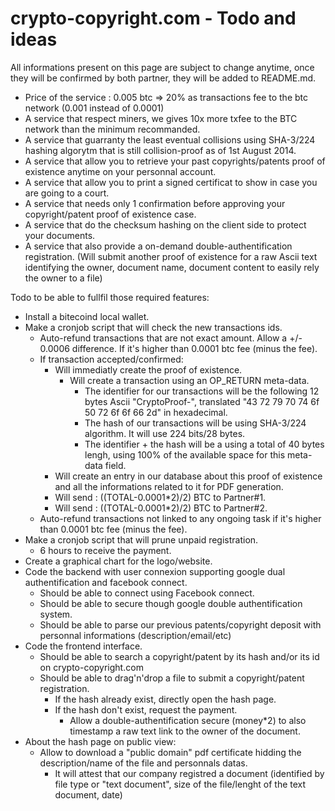 crypto-copyright.com - Todo and ideas
====================

All informations present on this page are subject to change anytime, once they will be confirmed by both partner, they will be added to README.md.

- Price of the service : 0.005 btc => 20% as transactions fee to the btc network (0.001 instead of 0.0001)
- A service that respect miners, we gives 10x more txfee to the BTC network than the minimum recommanded.
- A service that guarranty the least eventual collisions using SHA-3/224 hashing algorytm that is still collision-proof as of 1st August 2014.
- A service that allow you to retrieve your past copyrights/patents proof of existence anytime on your personnal account.
- A service that allow you to print a signed certificat to show in case you are going to a court.
- A service that needs only 1 confirmation before approving your copyright/patent proof of existence case.
- A service that do the checksum hashing on the client side to protect your documents.
- A service that also provide a on-demand double-authentification registration. (Will submit another proof of existence for a raw Ascii text identifying the owner, document name, document content to easily rely the owner to a file)

Todo to be able to fullfil those required features:
- Install a bitecoind local wallet.
- Make a cronjob script that will check the new transactions ids.
  - Auto-refund transactions that are not exact amount. Allow a +/- 0.0006 difference. If it's higher than 0.0001 btc fee (minus the fee).
  - If transaction accepted/confirmed:
     - Will immediatly create the proof of existence.
	   - Will create a transaction using an OP_RETURN meta-data.
	     - The identifier for our transactions will be the following 12 bytes Ascii "CryptoProof-", translated "43 72 79 70 74 6f 50 72 6f 6f 66 2d" in hexadecimal.
	     - The hash of our transactions will be using SHA-3/224 algorithm. It will use 224 bits/28 bytes.
	     - The identifier + the hash will be a using a total of 40 bytes lengh, using 100% of the available space for this meta-data field.
	 - Will create an entry in our database about this proof of existence and all the informations related to it for PDF generation.
	 - Will send : ((TOTAL-0.0001*2)/2) BTC to Partner#1.
	 - Will send : ((TOTAL-0.0001*2)/2) BTC to Partner#2.
  - Auto-refund transactions not linked to any ongoing task if it's higher than 0.0001 btc fee (minus the fee).
- Make a cronjob script that will prune unpaid registration.
  - 6 hours to receive the payment.
- Create a graphical chart for the logo/website.
- Code the backend with user connexion supporting google dual authentification and facebook connect.
  - Should be able to connect using Facebook connect.
  - Should be able to secure though google double authentification system.
  - Should be able to parse our previous patents/copyright deposit with personnal informations (description/email/etc)
- Code the frontend interface.
  - Should be able to search a copyright/patent by its hash and/or its id on crypto-copyright.com
  - Should be able to drag'n'drop a file to submit a copyright/patent registration.
    - If the hash already exist, directly open the hash page.
	- If the hash don't exist, request the payment.
	  - Allow a double-authentification secure (money*2) to also timestamp a raw text link to the owner of the document.
- About the hash page on public view:
  - Allow to download a "public domain" pdf certificate hidding the description/name of the file and personnals datas.
    - It will attest that our company registred a document (identified by file type or "text document", size of the file/lenght of the text document, date)